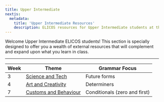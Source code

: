 ```yaml
---
title: Upper Intermediate
nextjs:
  metadata:
    title: 'Upper Intermediate Resources'
    description: ELICOS resources for Upper Intermediate students at the CEFR B1 or B2 levels.
---
```


Welcome Upper Intermediate ELICOS students! This section is specially designed to offer you a wealth of external resources that will complement and expand upon what you learn in class.

---

<!--

| 1    | [Relationships](/upper/week01)          | Present tenses                |
| 2    | [Storytelling](/upper/week02)           | Past tenses                   |
| 5    | [Development](/upper/week05)           | Gerunds and infinitives       |
| 6    | [Alternative Travel](/upper/week06)     | Negatives and questions       |
| 8    | [Hopes and Ambitions](/upper/week08)    | Conditionals (the rest)       |
| 9    | [The News](/upper/week09)               | Reported speech               |
| 10   | [Talented People](/upper/week10)        | Relative clauses              |
| 11   | [Knowledge and Learning](/upper/week11) | Modals                        |
| 12   | [Money](/upper/week12)                  | Adverbs                       |

 -->

| Week | Theme                                  | Grammar Focus                 |
| ---- | -------------------------------------- | ----------------------------- |
| 3    | [Science and Tech](/upper/week03)      | Future forms                  |
| 4    | [Art and Creativity](/upper/week04)    | Determiners                   |
| 7    | [Customs and Behaviour](/upper/week07) | Conditionals (zero and first) |
